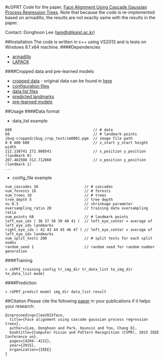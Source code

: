 #cGPRT
Code for the paper, [Face Alignment Using Cascade Gaussian Process Regression Trees](http://slsp.kaist.ac.kr/paperdata/Face_Alignment_Using.pdf). 
Note that because the code is re-implemented based on armadillo, the results are not exactly same with the results in the paper.

Contact: Donghoon Lee (iamdh@kaist.ac.kr) 

##Installation
The code is written in c++ using VS2013 and is tests on Windows 8.1 x64 machine.
####Dependencies
- [armadillo](http://arma.sourceforge.net/)
- [LAPACK](http://www.netlib.org/lapack/)

####Cropped data and pre-learned models
- [cropped data](http://143.248.157.13:8080/sharing/IRnxfrsb8) - original data can be found in [here](http://ibug.doc.ic.ac.uk/resources/300-W/)
- [configuration files]()
- [data list files](http://143.248.157.13:8080/sharing/98yW5PfuO)
- [predicted landmarks]()
- [pre-learned models]()



##Usage
####Data format
- data_list example
```
689                                     // # data
68                                      // # landmark points
ibug-cropped/ibug_crop_test/im0001.pgm  // image file path
0 0 600 600                             // x_start y_start height width
212.138741 272.980541                   // x_position y_position (landmark 0)
207.482508 312.712860                   // x_position y_position (landmark 1)
...
```
- config_file example
```
num_cascades 10                     // # cascades
num_forests 10                      // # forests
num_trees 10                        // # trees
tree_depth 5                        // tree depth
nu 0.3                              // shrinkage parameter
oversampling_ratio 20               // training data oversampling ratio
num_points 68                       // # landmark points
left_eye_idx ( 36 37 38 39 40 41 )  // left_eye_center = average of left_eye_idx landmarks
right_eye_idx ( 42 43 44 45 46 47 ) // left_eye_center = average of left_eye_idx landmarks
num_split_tests 200                 // # split tests for each split nodes
random_seed 1                       // random seed for random number generation
```
####Training
```
> cGPRT_training config tr_img_dir tr_data_list te_img_dir te_data_list model
```
####Prediction
```
> cGPRT_predict model img_dir data_list result
```
##Citation
Please cite the following [paper](http://slsp.kaist.ac.kr/paperdata/Face_Alignment_Using.pdf) in your publications if it helps your research:
```
@inproceedings{lee2015face,
  title={Face alignment using cascade gaussian process regression trees},
  author={Lee, Donghoon and Park, Hyunsin and Yoo, Chang D},
  booktitle={Computer Vision and Pattern Recognition (CVPR), 2015 IEEE Conference on},
  pages={4204--4212},
  year={2015},
  organization={IEEE}
}
```


